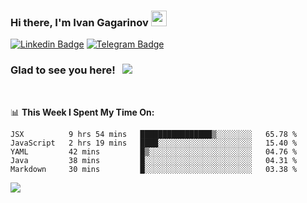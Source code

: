 ### Hi there, I'm Ivan Gagarinov <img src="https://media.giphy.com/media/hvRJCLFzcasrR4ia7z/giphy.gif" width="25px">

[![Linkedin Badge](https://img.shields.io/badge/-LinkedIn-0e76a8?style=flat-square&logo=Linkedin&logoColor=white)](https://linkedin.com/in/ivan-gagarinov-142ba3141/)
[![Telegram Badge](https://img.shields.io/badge/-Telegram-0088cc?style=flat-square&logo=Telegram&logoColor=white)](https://t.me/igagarinov)

### Glad to see you here! &nbsp; ![](https://visitor-badge.glitch.me/badge?page_id=dzencot.dzencot)

</br>

📊 **This Week I Spent My Time On:**
<!--START_SECTION:waka-->
```text
JSX          9 hrs 54 mins   ████████████████▒░░░░░░░░   65.78 % 
JavaScript   2 hrs 19 mins   ████░░░░░░░░░░░░░░░░░░░░░   15.40 % 
YAML         42 mins         █▒░░░░░░░░░░░░░░░░░░░░░░░   04.76 % 
Java         38 mins         █░░░░░░░░░░░░░░░░░░░░░░░░   04.31 % 
Markdown     30 mins         █░░░░░░░░░░░░░░░░░░░░░░░░   03.38 % 
```
<!--END_SECTION:waka-->

[![](https://github-readme-stats.vercel.app/api?username=dzencot&theme=gruvbox)](https://github.com/dzencot)

